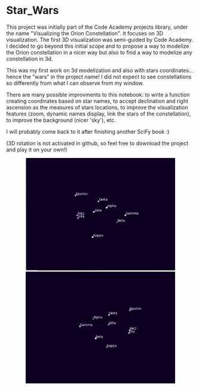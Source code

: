 # Star_Wars

This project was initially part of the Code Academy projects library, under the name "Visualizing the Orion Constellation". It focuses on 3D visualization. The first 3D visualization was semi-guided by Code Academy. I decided to go beyond this initial scope and to propose a way to modelize the Orion constellation in a nicer way but also to find a way to modelize any constellation in 3d.

This was my first work on 3d modelization and also with stars coordinates... hence the "wars" in the project name! I did not expect to see constellations so differently from what I can observe from my window.

There are many possible improvments to this notebook: to write a function creating coordinates based on star names, to accept declination and right ascension as the measures of stars locations, to improve the visualization features (zoom, dynamic names display, link the stars of the constellation), to improve the background (nicer 'sky'), etc.

I will probably come back to it after finishing another SciFy book :)

(3D rotation is not activated in github, so feel free to download the project and play it on your own!)

<p align="center">
  <img src="https://github.com/MVxx21/Star_Wars/blob/1c1d9e2a930e0b74ce8efeb851285a7b80a2fc03/Orion_view1.PNG" width="400" title="Orion_view1">
  <img src="https://github.com/MVxx21/Star_Wars/blob/1c1d9e2a930e0b74ce8efeb851285a7b80a2fc03/Orion_view3.PNG" width="400" alt="Orion_view3">
</p>
